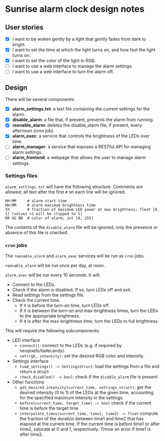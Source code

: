 # Sunrise alarm clock design notes

## User stories

- [x] I want to be woken gently by a light that gently fades from dark to bright.
- [x] I want to set the time at which the light turns on, and how fast the light turns on.
- [x] I want to set the color of the light in RGB.
- [ ] I want to use a web interface to manage the alarm settings.
- [ ] I want to use a web interface to turn the alarm off.

## Design

There will be several components:

- [x] **alarm_settings.txt**: a text file containing the current settings for the alarm.
- [x] **disable_alarm**: a file that, if present, prevents the alarm from running.
- [x] **reenable_alarm**: deletes the disable_alarm file, if present, every afternoon (cron job).
- [x] **alarm_exec**: a service that controls the brightness of the LEDs over time.
- [ ] **alarm_manager**: a service that exposes a RESTful API for managing alarm settings.
- [ ] **alarm_frontend**: a webpage that allows the user to manage alarm settings.

### Settings files

`alarm_settings.txt` will have the following structure. Comments are allowed; all text after the first `#` on each line will be ignored.

```
HH:MM     # alarm start time
HH:MM     # alarm maximum brightness time
XX        # fraction of maximum LED power at max brightness; float [0, 1] (values >1 will be clipped to 1)
RR GG BB  # color of alarm; int [0, 255]
```

The contents of the `disable_alarm` file will be ignored; only the presence or absence of this file is checked.

### `cron` jobs

The `reenable_alarm` and `alarm_exec` services will be run as `cron` jobs.

`reenable_alarm` will be run once per day, at noon.

`alarm_exec` will be run every 10 seconds. It will:

- Connect to the LEDs.
- Check if the alarm is disabled. If so, turn LEDs off and exit.
- Read settings from the settings file.
- Check the current time.
    - If it is before the turn-on time, turn LEDs off.
    - If it is between the turn-on and max-brightness times, turn the LEDs to the appropriate brightness.
    - If it is after the max-brightness time, turn the LEDs to full brightness.

This will require the following subcomponents:

- LED interface
    - `connect()`: connect to the LEDs (e.g. if required by neopixels/fadecandy).
    - `set(rgb, intensity)`: set the desired RGB color and intensity.
- Settings interface
    - `load_settings() -> SettingsStruct`: load the settings from a file and return a struct
    - `check_disabled() -> bool`: check if the `disable_alarm` file is present
- Other functions
    - `get_desired_intensity(current_time, settings_struct)`: get the desired intensity (0 to 1) of the LEDs at the given time, accounting for the specified maximum intensity in the settings.
    - `before(current_time, target_time) -> bool` check if the current time is before the target time
    - `interpolate_times(current_time, time1, time2) -> float` compute the fraction of the duration between time1 and time2 that has elapsed at the current time. If the current time is before time1 or after time2, saturate at 0 and 1, respectively. Throw an error if time1 is after time2.
